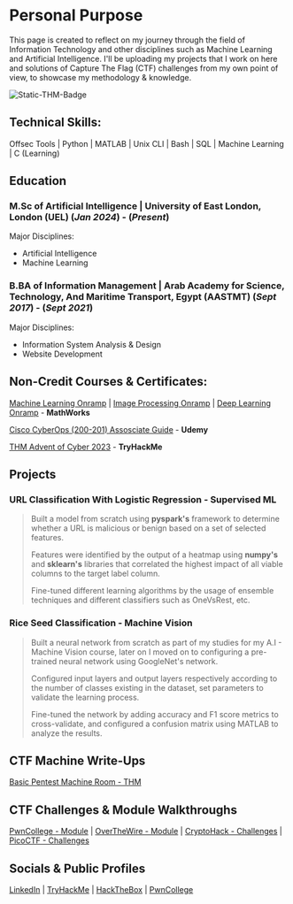 # Personal Purpose
This page is created to reflect on my journey through the field of Information Technology and other disciplines such as Machine Learning and Artificial Intelligence.
I'll be uploading my projects that I work on here and solutions of Capture The Flag (CTF) challenges from my own point of view, to showcase my methodology & knowledge.

<img src="https://tryhackme-badges.s3.amazonaws.com/WCKDNaz.png" alt="Static-THM-Badge" />

## Technical Skills:
Offsec Tools | Python | MATLAB | Unix CLI | Bash | SQL | Machine Learning | C (Learning)

## Education
### M.Sc of Artificial Intelligence | University of East London, London (UEL) (_Jan 2024_) - (_Present_)
Major Disciplines:
-   Artificial Intelligence
-   Machine Learning

### B.BA of Information Management | Arab Academy for Science, Technology, And Maritime Transport, Egypt (AASTMT) (_Sept 2017_) - (_Sept 2021_)
Major Disciplines:
-   Information System Analysis & Design
-   Website Development

## Non-Credit Courses & Certificates:
[Machine Learning Onramp](https://matlabacademy.mathworks.com/progress/share/certificate.html?id=72c95f65-6b5f-433d-b0ab-b49c6db102eb&) |
[Image Processing Onramp](https://matlabacademy.mathworks.com/progress/share/certificate.html?id=9f28e5fd-4054-4c9b-a394-de9d31dccd36&) |
[Deep Learning Onramp](https://matlabacademy.mathworks.com/progress/share/certificate.html?id=048d77ec-0f25-4107-ac61-9dfa839756bc&) - **MathWorks**

[Cisco CyberOps (200-201) Assosciate Guide](https://www.udemy.com/certificate/UC-85d2e568-5c4f-4b08-9e8b-06cf7b091176/) - **Udemy**

[THM Advent of Cyber 2023](https://tryhackme-certificates.s3-eu-west-1.amazonaws.com/THM-ZLF36RUJWF.png) - **TryHackMe**

## Projects
### URL Classification With Logistic Regression - Supervised ML
>Built a model from scratch using **pyspark's** framework to determine whether a URL is malicious or benign based on a set of selected features.
>
>Features were identified by the output of a heatmap using **numpy's** and **sklearn's** libraries that correlated the highest impact of all viable columns to the target label column.
>
>Fine-tuned different learning algorithms by the usage of ensemble techniques and different classifiers such as OneVsRest, etc.

### Rice Seed Classification - Machine Vision
>Built a neural network from scratch as part of my studies for my A.I - Machine Vision course, later on I moved on to configuring a pre-trained neural network using GoogleNet's network.
>
>Configured input layers and output layers respectively according to the number of classes existing in the dataset, set parameters to validate the learning process.
>
>Fine-tuned the network by adding accuracy and F1 score metrics to cross-validate, and configured a confusion matrix using MATLAB to analyze the results.

## CTF Machine Write-Ups
[Basic Pentest Machine Room - THM](https://wckdnaz.medium.com/basic-pentesting-writeup-thm-4bb027c82a34)

## CTF Challenges & Module Walkthroughs
[PwnCollege - Module](./pwncol-walkthroughs/pwncol.md) |
[OverTheWire - Module](./overthewire-walkthroughs/otw.md) | 
[CryptoHack - Challenges](./cryptohack-walkthrough/challenges.md) | 
[PicoCTF - Challenges](./picoctf/pico-challenges.md)

## Socials & Public Profiles
[LinkedIn](https://www.linkedin.com/in/omar-nassar-b87277222/) |
[TryHackMe](https://tryhackme.com/p/WCKDNaz) |
[HackTheBox](https://ctf.hackthebox.com/user/profile/431133) |
[PwnCollege](https://pwn.college/hacker/wckdnaz)
